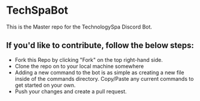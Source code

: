 # TechSpaBot
This is the Master repo for the TechnologySpa Discord Bot.

## If you'd like to contribute, follow the below steps:
- Fork this Repo by clicking "Fork" on the top right-hand side.
- Clone the repo on to your local machine somewhere
- Adding a new command to the bot is as simple as creating a new file inside of the commands directory. Copy/Paste any current commands to get started on your own.
- Push your changes and create a pull request.
